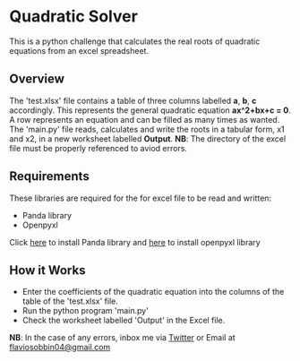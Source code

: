 # Quadratic Solver

This is a python challenge that calculates the real roots of quadratic equations from an excel spreadsheet.

## Overview

The 'test.xlsx' file contains a table of three columns labelled **a**, **b**, **c** accordingly. This represents the general quadratic equation **ax^2+bx+c = 0**. A row represents an equation and can be filled as many times as wanted. The 'main.py' file reads, calculates and write the roots in a tabular form, x1 and x2, in a new worksheet labelled **Output**.
**NB**: The directory of the excel file must be properly referenced to aviod errors.

## Requirements

These libraries are required for the for excel file to be read and written:

- Panda library
- Openpyxl

Click [here](https://pandas.pydata.org/docs/getting_started/install.html) to install Panda library and [here](https://pypi.org/project/openpyxl/) to install openpyxl library

## How it Works

- Enter the coefficients of the quadratic equation into the columns of the table of the 'test.xlsx' file.
- Run the python program 'main.py'
- Check the worksheet labelled 'Output' in the Excel file.

**NB**: In the case of any errors, inbox me via [Twitter](https://www.twitter.com/MrRyt19?t=7|9R5z1MSEmgcekuJ_1ujA&s=09) or Email at flaviosobbin04@gmail.com
